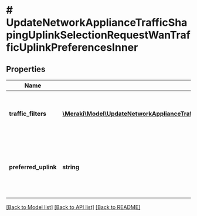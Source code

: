 # # UpdateNetworkApplianceTrafficShapingUplinkSelectionRequestWanTrafficUplinkPreferencesInner

## Properties

Name | Type | Description | Notes
------------ | ------------- | ------------- | -------------
**traffic_filters** | [**\Meraki\Model\UpdateNetworkApplianceTrafficShapingUplinkSelectionRequestWanTrafficUplinkPreferencesInnerTrafficFiltersInner[]**](UpdateNetworkApplianceTrafficShapingUplinkSelectionRequestWanTrafficUplinkPreferencesInnerTrafficFiltersInner.md) | Array of traffic filters for this uplink preference rule |
**preferred_uplink** | **string** | Preferred uplink for this uplink preference rule. Must be one of: &#39;wan1&#39; or &#39;wan2&#39; |

[[Back to Model list]](../../README.md#models) [[Back to API list]](../../README.md#endpoints) [[Back to README]](../../README.md)
